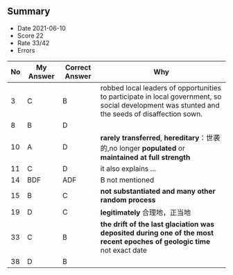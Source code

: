 ## Summary
- Date 2021-06-10
- Score 22
- Rate 33/42
- Errors


| No | My Answer | Correct Answer | Why |
|----|-----------|----------------|-----|
|3| C|B |robbed local leaders of opportunities to participate in local government, so social development was stunted and the seeds of disaffection sown. |
|8| B |D |  |
|10|A |D |**rarely transferred**, **hereditary**：世袭的,no longer **populated** or **maintained at full strength** |
|11| C| D| it also explains ...|
|14|BDF |ADF | B not mentioned |
|15|B |C |**not substantiated** **and many other random process** |
|19|D |C |**legitimately** 合理地，正当地 |
|33|C |B | **the drift of the last glaciation was deposited during one of the most recent epoches of geologic time** not exact date  |
|38|D | B|  |


